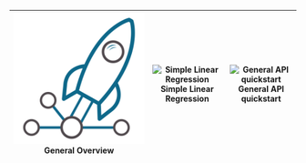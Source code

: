 |  ![General Overview](https://raw.githubusercontent.com/pymc-devs/brand/main/pymc/pymc_logos/PyMC_square.svg) **General Overview** | ![Simple Linear Regression](https://www.pymc.io/projects/examples/en/latest/_images/glm_linear.png) **Simple Linear Regression** | ![General API quickstart](https://www.pymc.io/projects/examples/en/latest/_images/api_quickstart.png) **General API quickstart** |
|-------------- | -------------- | -------------- | 
